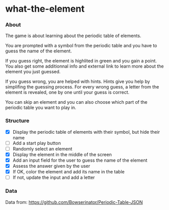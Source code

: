 # what-the-element

### About

The game is about learning about the periodic table of elements.

You are prompted with a symbol from the periodic table and you have to guess the name of the element.

If you guess right, the element is highlited in green and you gain a point. You also get some additionnal info and external link to learn more about the element you just guessed.

If you guess wrong, you are helped with hints. Hints give you help by simplifing the guessing process. For every wrong guess, a letter from the element is revealed, one by one until your guess is correct.

You can skip an element and you can also choose which part of the periodic table you want to play in.

### Structure

- [x] Display the periodic table of elements with their symbol, but hide their name
- [ ] Add a start play button
- [ ] Randomly select an element
- [x] Display the element in the middle of the screen
- [x] Add an input field for the user to guess the name of the element
- [x] Assess the answer given by the user
- [x] If OK, color the element and add its name in the table
- [ ] If not, update the input and add a letter

### Data

Data from:
https://github.com/Bowserinator/Periodic-Table-JSON
